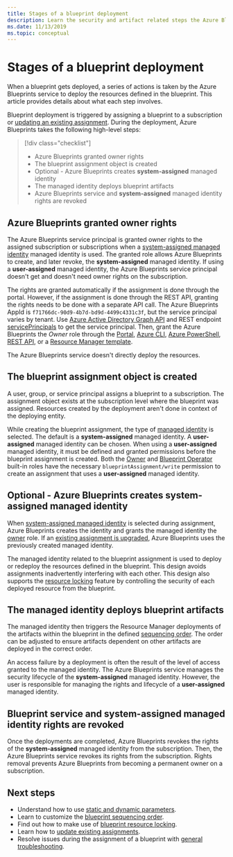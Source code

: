 ```yaml
---
title: Stages of a blueprint deployment
description: Learn the security and artifact related steps the Azure Blueprints services goes through while creating a blueprint assignment.
ms.date: 11/13/2019
ms.topic: conceptual
---
```

# Stages of a blueprint deployment

When a blueprint gets deployed, a series of actions is taken by the Azure Blueprints service to
deploy the resources defined in the blueprint. This article provides details about what each step
involves.

Blueprint deployment is triggered by assigning a blueprint to a subscription or [updating an
existing assignment](../how-to/update-existing-assignments.md). During the deployment, Azure
Blueprints takes the following high-level steps:

> [!div class="checklist"]
> - Azure Blueprints granted owner rights
> - The blueprint assignment object is created
> - Optional - Azure Blueprints creates **system-assigned** managed identity
> - The managed identity deploys blueprint artifacts
> - Azure Blueprints service and **system-assigned** managed identity rights are revoked

## Azure Blueprints granted owner rights

The Azure Blueprints service principal is granted owner rights to the assigned subscription or
subscriptions when a [system-assigned managed
identity](../../../active-directory/managed-identities-azure-resources/overview.md) managed identity
is used. The granted role allows Azure Blueprints to create, and later revoke, the
**system-assigned** managed identity. If using a **user-assigned** managed identity, the Azure
Blueprints service principal doesn't get and doesn't need owner rights on the subscription.

The rights are granted automatically if the assignment is done through the portal. However, if the
assignment is done through the REST API, granting the rights needs to be done with a separate API
call. The Azure Blueprints AppId is `f71766dc-90d9-4b7d-bd9d-4499c4331c3f`, but the service principal
varies by tenant. Use
[Azure Active Directory Graph API](../../../active-directory/develop/active-directory-graph-api.md)
and REST endpoint [servicePrincipals](/graph/api/resources/serviceprincipal) to get the service
principal. Then, grant the Azure Blueprints the _Owner_ role through the
[Portal](../../../role-based-access-control/role-assignments-portal.md),
[Azure CLI](../../../role-based-access-control/role-assignments-cli.md),
[Azure PowerShell](../../../role-based-access-control/role-assignments-powershell.md),
[REST API](../../../role-based-access-control/role-assignments-rest.md), or a
[Resource Manager template](../../../role-based-access-control/role-assignments-template.md).

The Azure Blueprints service doesn't directly deploy the resources.

## The blueprint assignment object is created

A user, group, or service principal assigns a blueprint to a subscription. The assignment object
exists at the subscription level where the blueprint was assigned. Resources created by the
deployment aren't done in context of the deploying entity.

While creating the blueprint assignment, the type of [managed
identity](../../../active-directory/managed-identities-azure-resources/overview.md) is selected. The
default is a **system-assigned** managed identity. A **user-assigned** managed identity can be
chosen. When using a **user-assigned** managed identity, it must be defined and granted permissions
before the blueprint assignment is created. Both the
[Owner](../../../role-based-access-control/built-in-roles.md#owner) and
[Blueprint Operator](../../../role-based-access-control/built-in-roles.md#blueprint-operator)
built-in roles have the necessary `blueprintAssignment/write` permission to create an assignment
that uses a **user-assigned** managed identity.

## Optional - Azure Blueprints creates system-assigned managed identity

When [system-assigned managed
identity](../../../active-directory/managed-identities-azure-resources/overview.md) is selected
during assignment, Azure Blueprints creates the identity and grants the managed identity the
[owner](../../../role-based-access-control/built-in-roles.md#owner) role. If an
[existing assignment is upgraded](../how-to/update-existing-assignments.md), Azure Blueprints uses
the previously created managed identity.

The managed identity related to the blueprint assignment is used to deploy or redeploy the resources
defined in the blueprint. This design avoids assignments inadvertently interfering with each other.
This design also supports the [resource locking](./resource-locking.md) feature by controlling the
security of each deployed resource from the blueprint.

## The managed identity deploys blueprint artifacts

The managed identity then triggers the Resource Manager deployments of the artifacts within the
blueprint in the defined [sequencing order](./sequencing-order.md). The order can be adjusted to
ensure artifacts dependent on other artifacts are deployed in the correct order.

An access failure by a deployment is often the result of the level of access granted to the managed
identity. The Azure Blueprints service manages the security lifecycle of the **system-assigned**
managed identity. However, the user is responsible for managing the rights and lifecycle of a
**user-assigned** managed identity.

## Blueprint service and system-assigned managed identity rights are revoked

Once the deployments are completed, Azure Blueprints revokes the rights of the **system-assigned**
managed identity from the subscription. Then, the Azure Blueprints service revokes its rights from
the subscription. Rights removal prevents Azure Blueprints from becoming a permanent owner on a
subscription.

## Next steps

- Understand how to use [static and dynamic parameters](parameters.md).
- Learn to customize the [blueprint sequencing order](sequencing-order.md).
- Find out how to make use of [blueprint resource locking](resource-locking.md).
- Learn how to [update existing assignments](../how-to/update-existing-assignments.md).
- Resolve issues during the assignment of a blueprint with [general troubleshooting](../troubleshoot/general.md).
